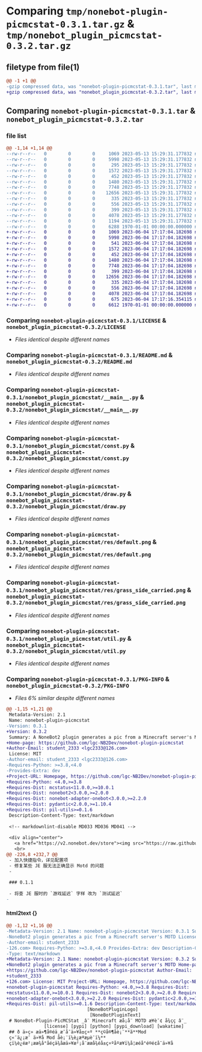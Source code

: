 # Comparing `tmp/nonebot-plugin-picmcstat-0.3.1.tar.gz` & `tmp/nonebot_plugin_picmcstat-0.3.2.tar.gz`

## filetype from file(1)

```diff
@@ -1 +1 @@
-gzip compressed data, was "nonebot-plugin-picmcstat-0.3.1.tar", last modified: Sat May 13 15:29:43 2023, max compression
+gzip compressed data, was "nonebot_plugin_picmcstat-0.3.2.tar", last modified: Sun Jun  4 17:17:16 2023, max compression
```

## Comparing `nonebot-plugin-picmcstat-0.3.1.tar` & `nonebot_plugin_picmcstat-0.3.2.tar`

### file list

```diff
@@ -1,14 +1,14 @@
--rw-r--r--   0        0        0     1069 2023-05-13 15:29:31.177832 nonebot-plugin-picmcstat-0.3.1/LICENSE
--rw-r--r--   0        0        0     5998 2023-05-13 15:29:31.177832 nonebot-plugin-picmcstat-0.3.1/README.md
--rw-r--r--   0        0        0      295 2023-05-13 15:29:31.177832 nonebot-plugin-picmcstat-0.3.1/nonebot_plugin_picmcstat/__init__.py
--rw-r--r--   0        0        0     1572 2023-05-13 15:29:31.177832 nonebot-plugin-picmcstat-0.3.1/nonebot_plugin_picmcstat/__main__.py
--rw-r--r--   0        0        0      452 2023-05-13 15:29:31.177832 nonebot-plugin-picmcstat-0.3.1/nonebot_plugin_picmcstat/config.py
--rw-r--r--   0        0        0     1480 2023-05-13 15:29:31.177832 nonebot-plugin-picmcstat-0.3.1/nonebot_plugin_picmcstat/const.py
--rw-r--r--   0        0        0     7748 2023-05-13 15:29:31.177832 nonebot-plugin-picmcstat-0.3.1/nonebot_plugin_picmcstat/draw.py
--rw-r--r--   0        0        0    12656 2023-05-13 15:29:31.177832 nonebot-plugin-picmcstat-0.3.1/nonebot_plugin_picmcstat/res/default.png
--rw-r--r--   0        0        0      335 2023-05-13 15:29:31.177832 nonebot-plugin-picmcstat-0.3.1/nonebot_plugin_picmcstat/res/dirt.png
--rw-r--r--   0        0        0      556 2023-05-13 15:29:31.177832 nonebot-plugin-picmcstat-0.3.1/nonebot_plugin_picmcstat/res/grass_side_carried.png
--rw-r--r--   0        0        0      399 2023-05-13 15:29:31.177832 nonebot-plugin-picmcstat-0.3.1/nonebot_plugin_picmcstat/res.py
--rw-r--r--   0        0        0     4078 2023-05-13 15:29:31.177832 nonebot-plugin-picmcstat-0.3.1/nonebot_plugin_picmcstat/util.py
--rw-r--r--   0        0        0     1194 2023-05-13 15:29:31.177832 nonebot-plugin-picmcstat-0.3.1/pyproject.toml
--rw-r--r--   0        0        0     6288 1970-01-01 00:00:00.000000 nonebot-plugin-picmcstat-0.3.1/PKG-INFO
+-rw-r--r--   0        0        0     1069 2023-06-04 17:17:04.182698 nonebot_plugin_picmcstat-0.3.2/LICENSE
+-rw-r--r--   0        0        0     5998 2023-06-04 17:17:04.182698 nonebot_plugin_picmcstat-0.3.2/README.md
+-rw-r--r--   0        0        0      541 2023-06-04 17:17:04.182698 nonebot_plugin_picmcstat-0.3.2/nonebot_plugin_picmcstat/__init__.py
+-rw-r--r--   0        0        0     1572 2023-06-04 17:17:04.182698 nonebot_plugin_picmcstat-0.3.2/nonebot_plugin_picmcstat/__main__.py
+-rw-r--r--   0        0        0      452 2023-06-04 17:17:04.182698 nonebot_plugin_picmcstat-0.3.2/nonebot_plugin_picmcstat/config.py
+-rw-r--r--   0        0        0     1480 2023-06-04 17:17:04.182698 nonebot_plugin_picmcstat-0.3.2/nonebot_plugin_picmcstat/const.py
+-rw-r--r--   0        0        0     7748 2023-06-04 17:17:04.182698 nonebot_plugin_picmcstat-0.3.2/nonebot_plugin_picmcstat/draw.py
+-rw-r--r--   0        0        0      399 2023-06-04 17:17:04.182698 nonebot_plugin_picmcstat-0.3.2/nonebot_plugin_picmcstat/res.py
+-rw-r--r--   0        0        0    12656 2023-06-04 17:17:04.182698 nonebot_plugin_picmcstat-0.3.2/nonebot_plugin_picmcstat/res/default.png
+-rw-r--r--   0        0        0      335 2023-06-04 17:17:04.182698 nonebot_plugin_picmcstat-0.3.2/nonebot_plugin_picmcstat/res/dirt.png
+-rw-r--r--   0        0        0      556 2023-06-04 17:17:04.182698 nonebot_plugin_picmcstat-0.3.2/nonebot_plugin_picmcstat/res/grass_side_carried.png
+-rw-r--r--   0        0        0     4078 2023-06-04 17:17:04.182698 nonebot_plugin_picmcstat-0.3.2/nonebot_plugin_picmcstat/util.py
+-rw-r--r--   0        0        0      675 2023-06-04 17:17:16.354115 nonebot_plugin_picmcstat-0.3.2/pyproject.toml
+-rw-r--r--   0        0        0     6612 1970-01-01 00:00:00.000000 nonebot_plugin_picmcstat-0.3.2/PKG-INFO
```

### Comparing `nonebot-plugin-picmcstat-0.3.1/LICENSE` & `nonebot_plugin_picmcstat-0.3.2/LICENSE`

 * *Files identical despite different names*

### Comparing `nonebot-plugin-picmcstat-0.3.1/README.md` & `nonebot_plugin_picmcstat-0.3.2/README.md`

 * *Files identical despite different names*

### Comparing `nonebot-plugin-picmcstat-0.3.1/nonebot_plugin_picmcstat/__main__.py` & `nonebot_plugin_picmcstat-0.3.2/nonebot_plugin_picmcstat/__main__.py`

 * *Files identical despite different names*

### Comparing `nonebot-plugin-picmcstat-0.3.1/nonebot_plugin_picmcstat/const.py` & `nonebot_plugin_picmcstat-0.3.2/nonebot_plugin_picmcstat/const.py`

 * *Files identical despite different names*

### Comparing `nonebot-plugin-picmcstat-0.3.1/nonebot_plugin_picmcstat/draw.py` & `nonebot_plugin_picmcstat-0.3.2/nonebot_plugin_picmcstat/draw.py`

 * *Files identical despite different names*

### Comparing `nonebot-plugin-picmcstat-0.3.1/nonebot_plugin_picmcstat/res/default.png` & `nonebot_plugin_picmcstat-0.3.2/nonebot_plugin_picmcstat/res/default.png`

 * *Files identical despite different names*

### Comparing `nonebot-plugin-picmcstat-0.3.1/nonebot_plugin_picmcstat/res/grass_side_carried.png` & `nonebot_plugin_picmcstat-0.3.2/nonebot_plugin_picmcstat/res/grass_side_carried.png`

 * *Files identical despite different names*

### Comparing `nonebot-plugin-picmcstat-0.3.1/nonebot_plugin_picmcstat/util.py` & `nonebot_plugin_picmcstat-0.3.2/nonebot_plugin_picmcstat/util.py`

 * *Files identical despite different names*

### Comparing `nonebot-plugin-picmcstat-0.3.1/PKG-INFO` & `nonebot_plugin_picmcstat-0.3.2/PKG-INFO`

 * *Files 6% similar despite different names*

```diff
@@ -1,15 +1,21 @@
 Metadata-Version: 2.1
 Name: nonebot-plugin-picmcstat
-Version: 0.3.1
+Version: 0.3.2
 Summary: A NoneBot2 plugin generates a pic from a Minecraft server's MOTD
+Home-page: https://github.com/lgc-NB2Dev/nonebot-plugin-picmcstat
+Author-Email: student_2333 <lgc2333@126.com>
 License: MIT
-Author-email: student_2333 <lgc2333@126.com>
-Requires-Python: >=3.8,<4.0
-Provides-Extra: dev
+Project-URL: Homepage, https://github.com/lgc-NB2Dev/nonebot-plugin-picmcstat
+Requires-Python: <4.0,>=3.8
+Requires-Dist: mcstatus<11.0.0,>=10.0.1
+Requires-Dist: nonebot2<3.0.0,>=2.0.0
+Requires-Dist: nonebot-adapter-onebot<3.0.0,>=2.2.0
+Requires-Dist: pydantic<2.0.0,>=1.10.4
+Requires-Dist: pil-utils>=0.1.6
 Description-Content-Type: text/markdown
 
 <!-- markdownlint-disable MD033 MD036 MD041 -->
 
 <div align="center">
   <a href="https://v2.nonebot.dev/store"><img src="https://raw.githubusercontent.com/lgc-NB2Dev/readme/main/picmcstat/picmcstat.png" width="180" height="180" alt="NoneBotPluginLogo"></a>
   <br>
@@ -226,8 +232,7 @@
 - 加入快捷指令，详见配置项
 - 修复某些 JE 服无法正确显示 Motd 的问题
 -
 
 ### 0.1.1
 
 - 将查 JE 服时的 `游戏延迟` 字样 改为 `测试延迟`
-
```

#### html2text {}

```diff
@@ -1,12 +1,16 @@
-Metadata-Version: 2.1 Name: nonebot-plugin-picmcstat Version: 0.3.1 Summary: A
-NoneBot2 plugin generates a pic from a Minecraft server's MOTD License: MIT
-Author-email: student_2333
-126.com> Requires-Python: >=3.8,<4.0 Provides-Extra: dev Description-Content-
-Type: text/markdown
+Metadata-Version: 2.1 Name: nonebot-plugin-picmcstat Version: 0.3.2 Summary: A
+NoneBot2 plugin generates a pic from a Minecraft server's MOTD Home-page:
+https://github.com/lgc-NB2Dev/nonebot-plugin-picmcstat Author-Email:
+student_2333
+126.com> License: MIT Project-URL: Homepage, https://github.com/lgc-NB2Dev/
+nonebot-plugin-picmcstat Requires-Python: <4.0,>=3.8 Requires-Dist:
+mcstatus<11.0.0,>=10.0.1 Requires-Dist: nonebot2<3.0.0,>=2.0.0 Requires-Dist:
+nonebot-adapter-onebot<3.0.0,>=2.2.0 Requires-Dist: pydantic<2.0.0,>=1.10.4
+Requires-Dist: pil-utils>=0.1.6 Description-Content-Type: text/markdown
                              [NoneBotPluginLogo]
                               [NoneBotPluginText]
 # NoneBot-Plugin-PicMCStat _â¨ Minecraft æå¡å¨ MOTD æ¥è¯¢ å¾çç â¨_
              [license] [pypi] [python] [pypi_download] [wakatime]
 ## ð ä»ç» æä»¶å®éä¸æ¯å¯ä»¥å±ç¤º **ç©å®¶åè¡¨**ã**Mod
 ç«¯ä¿¡æ¯ ä»¥å Mod åè¡¨ï¼è¿æªæµè¯ï¼**
 çï¼è¿éæ²¡ææ¾å°åéçä¾å­æä»¥æ²¡å¨ææå¾éå±ç¤ºåºæ¥ï¼å¦æéå°é®é¢å¯ä»¥å
```

